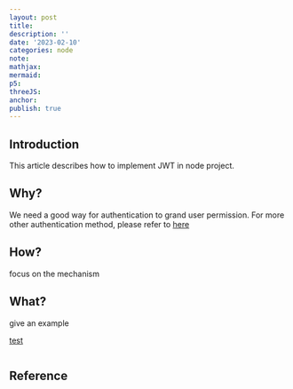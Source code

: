 ```yaml
---
layout: post
title:
description: ''
date: '2023-02-10'
categories: node
note:
mathjax:
mermaid:
p5:
threeJS:
anchor:
publish: true
---
```


## Introduction

This article describes how to implement JWT in node project.

## Why?

We need a good way for authentication to grand user permission. For more other authentication method, please refer to [here]({{site.baseurl}}/api/2022/08/17/authentication.html)

## How?

focus on the mechanism

## What?

give an example

[test]({{site.baseurl}}/test/2021/06/14/xxx.html)

<img src="{{site.baseurl}}/assets/img/xxx.png" alt="">

## Reference
